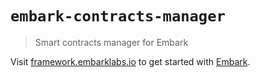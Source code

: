 # `embark-contracts-manager`

> Smart contracts manager for Embark

Visit [framework.embarklabs.io](https://framework.embarklabs.io/) to get started with
[Embark](https://github.com/embarklabs/embark).
